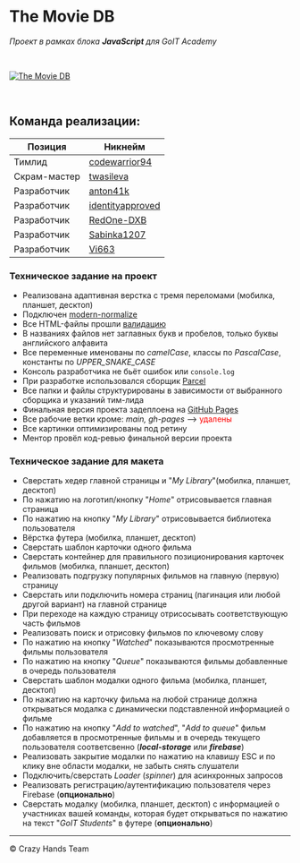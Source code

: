 # The Movie DB
*Проект в рамках блока **JavaScript** для GoIT Academy*

<br>

<a href="https://codewarrior94.github.io/themoviedb/"><img src="https://i.ibb.co/Zh7FCDN/image.webp" alt="The Movie DB" border="0"></a>

<br>

## Команда реализации:

| Позиция  		  | Никнейм  			                        |
| ------------  |  -------------------------------------|
|  Тимлид       |   [codewarrior94][teamlead]			      |
|  Скрам-мастер |   [twasileva][scrum-master]			      |
|  Разработчик  |   [anton41k][anton41k]				        |
|  Разработчик  |   [identityapproved][identityapproved]|
|  Разработчик  |   [RedOne-DXB][RedOne-DXB]			      |
|  Разработчик  |   [Sabinka1207][Sabinka1207]			    |
|  Разработчик  |   [Vi663][Vi663]						          |

### Техническое задание на проект
- Реализована адаптивная верстка с тремя переломами (мобилка, планшет, десктоп)
- Подключен [modern-normalize](https://cdnjs.com/libraries/modern-normalize "modern-normalize")
- Все HTML-файлы прошли [валидацию](http://validator.w3.org/nu/ "Markup Validation Service")
- В названиях файлов нет заглавных букв и пробелов, только буквы английского алфавита
- Все переменные именованы по *camelCase*, классы по *PascalCase*, константы по *UPPER_SNAKE_CASE*
- Консоль разработчика не бьёт ошибок или `console.log`
- При разработке использовался сборщик [Parcel](https://github.com/goitacademy/parcel-project-template "Parcel")
- Все папки и файлы структурированы в зависимости от выбранного сборщика и указаний тим-лида
- Финальная версия проекта задеплоена на [GitHub Pages](https://codewarrior94.github.io/themoviedb/ "The Movie DB")
- Все рабочие ветки кроме: *main, gh-pages*  --> <span style="color:red">удалены</span>
- Все картинки оптимизированы под ретину
- Ментор провёл код-ревью финальной версии проекта

### Техническое задание для макета
- Сверстать хедер главной страницы и  "*My Library*"(мобилка, планшет, десктоп)
- По нажатию на логотип/кнопку "*Home*" отрисовывается главная страница
- По нажатию на кнопку "*My Library*" отрисовывается библиотека пользователя
- Вёрстка футера (мобилка, планшет, десктоп)
- Сверстать шаблон карточки одного фильма
- Сверстать контейнер для правильного позиционирования карточек фильмов (мобилка, планшет, десктоп)
- Реализовать подгрузку популярных фильмов на главную (первую) страницу
- Сверстать или подключить номера страниц (пагинация или любой другой вариант) на главной странице
- При переходе на каждую страницу отрисосывать соответствующую часть фильмов
- Реализовать поиск и отрисовку фильмов по ключевому слову
- По нажатию на кнопку "*Watched*" показываются просмотренные фильмы пользователя
- По нажатию на кнопку "*Queue*" показываются фильмы добавленные в очередь пользователя
- Сверстать шаблон модалки одного фильма (мобилка, планшет, десктоп)
- По нажатию на карточку фильма на любой странице должна открываться модалка с динамически подставленной информацией о фильме
- По нажатию на кнопку "*Add to watched*", "*Add to queue*" фильм добавляется в просмотренные фильмы и в очередь текущего пользователя соответсвенно (***local-storage*** или ***firebase***)
- Реализовать закрытие модалки по нажатию на клавишу ESC и по клику вне области модалки, не забыть снять слушатели
- Подключить/сверстать *Loader* (*spinner*) для асинхронных запросов
- Реализовать регистрацию/аутентификацию пользователя через Firebase (**опционально**)
- Сверстать модалку (мобилка, планшет, десктоп) с информацией о участниках вашей команды, которая будет открываться по нажатию на текст "*GoIT Students*" в футере (**опционально**)
---
&copy; Сrazy Hands Team

[teamlead]:     		https://github.com/codewarrior94
[scrum-master]: 		https://github.com/twasileva
[anton41k]:         	https://github.com/anton41k
[identityapproved]: 	https://github.com/identityapproved
[RedOne-DXB]: 			https://github.com/RedOne-DXB
[Sabinka1207]: 			https://github.com/Sabinka1207
[Vi663]: 				https://github.com/Vi663

